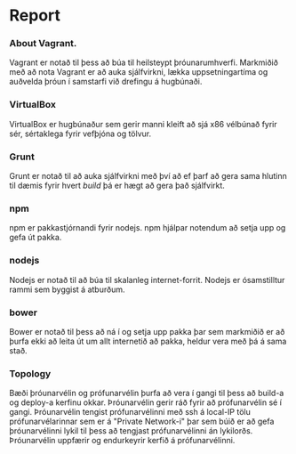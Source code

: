 # Report

### About Vagrant.
Vagrant er notað til þess að búa til heilsteypt þróunarumhverfi. Markmiðið með að nota Vagrant er að auka sjálfvirkni, lækka uppsetningartíma og auðvelda þróun í samstarfi við drefingu á hugbúnaði.

### VirtualBox
VirtualBox er hugbúnaður sem gerir manni kleift að sjá x86 vélbúnað fyrir sér, sértaklega fyrir vefþjóna og tölvur.

### Grunt
Grunt er notað til að auka sjálfvirkni með því að ef þarf að gera sama hlutinn til dæmis fyrir hvert *build* þá er hægt að gera það sjálfvirkt.

### npm
npm er pakkastjórnandi fyrir nodejs. npm hjálpar notendum að setja upp og gefa út pakka.

### nodejs
Nodejs er notað til að búa til skalanleg internet-forrit. Nodejs er ósamstilltur rammi sem byggist á atburðum.

### bower
Bower er notað til þess að ná í og setja upp pakka þar sem markmiðið er að þurfa ekki að leita út um allt internetið að pakka, heldur vera með þá á sama stað.

### Topology
Bæði þróunarvélin og prófunarvélin þurfa að vera í gangi til þess að build-a og deploy-a kerfinu okkar. Þróunarvélin gerir ráð fyrir að prófunarvélin sé í gangi. Þróunarvélin tengist prófunarvélinni með ssh á local-IP tölu prófunarvélarinnar sem er á "Private Network-i" þar sem búið er að gefa þróunarvélinni lykil til þess að tengjast prófunarvélinni án lykilorðs. Þróunarvélin uppfærir og endurkeyrir kerfið á prófunarvélinni.

